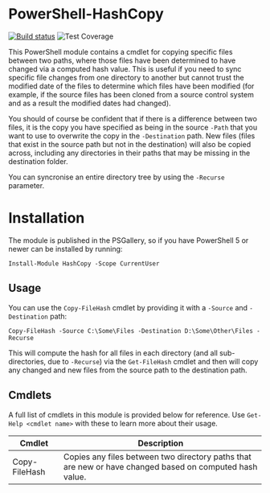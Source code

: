 # PowerShell-HashCopy

[![Build status](https://ci.appveyor.com/api/projects/status/lqksf9r0bf64dyvt?svg=true)](https://ci.appveyor.com/project/markwragg/powershell-hashcopy) ![Test Coverage](https://img.shields.io/badge/coverage-90%25-brightgreen.svg?maxAge=60)

This PowerShell module contains a cmdlet for copying specific files between two paths, where those files have been determined to have changed via a computed hash value. This is useful if you need to sync specific file changes from one directory to another but cannot trust the modified date of the files to determine which files have been modified (for example, if the source files has been cloned from a source control system and as a result the modified dates had changed). 

You should of course be confident that if there is a difference between two files, it is the copy you have specified as being in the source `-Path` that you want to use to overwrite the copy in the `-Destination` path. New files (files that exist in the source path but not in the destination) will also be copied across, including any directories in their paths that may be missing in the destination folder.

You can syncronise an entire directory tree by using the `-Recurse` parameter.

# Installation

The module is published in the PSGallery, so if you have PowerShell 5 or newer can be installed by running:

```
Install-Module HashCopy -Scope CurrentUser
```

## Usage

You can use the `Copy-FileHash` cmdlet by providing it with a `-Source` and `-Destination` path:

```
Copy-FileHash -Source C:\Some\Files -Destination D:\Some\Other\Files -Recurse
```

This will compute the hash for all files in each directory (and all sub-directories, due to `-Recurse`) via the `Get-FileHash` cmdlet and then will copy any changed and new files from the source path to the destination path. 

## Cmdlets

A full list of cmdlets in this module is provided below for reference. Use `Get-Help <cmdlet name>` with these to learn more about their usage.

Cmdlet        | Description
--------------| -------------------------------------------------------------------------------------------------------
Copy-FileHash | Copies any files between two directory paths that are new or have changed based on computed hash value.
